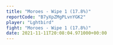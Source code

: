 ```yaml
---
title: "Moroes - Wipe 1 (17.8%)"
reportCode: "B7yXpZMgPLvnYGK2"
player: "Lghtbird"
fight: "Moroes - Wipe 1 (17.8%)"
date: 2021-11-11T20:08:04.971000+00:00
---
```

